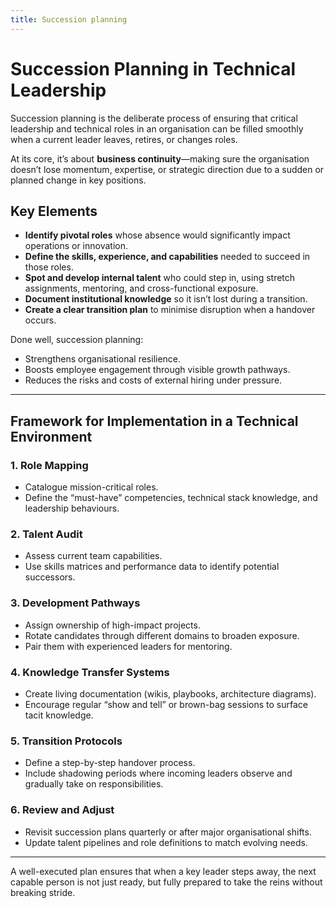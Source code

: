 ```yaml
---
title: Succession planning
---
```


# Succession Planning in Technical Leadership

Succession planning is the deliberate process of ensuring that critical leadership and technical roles in an organisation can be filled smoothly when a current leader leaves, retires, or changes roles.

At its core, it’s about **business continuity**—making sure the organisation doesn’t lose momentum, expertise, or strategic direction due to a sudden or planned change in key positions.

## Key Elements

- **Identify pivotal roles** whose absence would significantly impact operations or innovation.
- **Define the skills, experience, and capabilities** needed to succeed in those roles.
- **Spot and develop internal talent** who could step in, using stretch assignments, mentoring, and cross-functional exposure.
- **Document institutional knowledge** so it isn’t lost during a transition.
- **Create a clear transition plan** to minimise disruption when a handover occurs.

Done well, succession planning:

- Strengthens organisational resilience.
- Boosts employee engagement through visible growth pathways.
- Reduces the risks and costs of external hiring under pressure.

---

## Framework for Implementation in a Technical Environment

### 1. **Role Mapping**

- Catalogue mission-critical roles.
- Define the “must-have” competencies, technical stack knowledge, and leadership behaviours.

### 2. **Talent Audit**

- Assess current team capabilities.
- Use skills matrices and performance data to identify potential successors.

### 3. **Development Pathways**

- Assign ownership of high-impact projects.
- Rotate candidates through different domains to broaden exposure.
- Pair them with experienced leaders for mentoring.

### 4. **Knowledge Transfer Systems**

- Create living documentation (wikis, playbooks, architecture diagrams).
- Encourage regular “show and tell” or brown-bag sessions to surface tacit knowledge.

### 5. **Transition Protocols**

- Define a step-by-step handover process.
- Include shadowing periods where incoming leaders observe and gradually take on responsibilities.

### 6. **Review and Adjust**

- Revisit succession plans quarterly or after major organisational shifts.
- Update talent pipelines and role definitions to match evolving needs.

---

A well-executed plan ensures that when a key leader steps away, the next capable person is not just ready, but fully prepared to take the reins without breaking stride.
